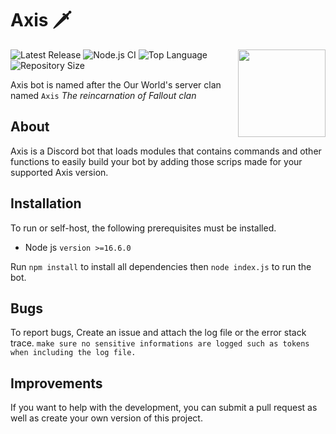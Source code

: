 # Axis 🗡️

<img align="right" src="https://i.imgur.com/yRsHfHi.png" height="140" width="140">

![Latest Release](https://img.shields.io/github/v/release/FalloutStudios/Axis?label=Latest%20Release)
![Node.js CI](https://github.com/FalloutStudios/Axis/actions/workflows/node.js.yml/badge.svg?branch=main)
![Top Language](https://img.shields.io/github/languages/top/FalloutStudios/Axis)
![Repository Size](https://img.shields.io/github/repo-size/FalloutStudios/Axis)

Axis bot is named after the Our World's server clan named `Axis` *The reincarnation of Fallout clan*

## About

Axis is a Discord bot that loads modules that contains commands and other functions to easily build your bot by adding those scrips made for your supported Axis version.

## Installation

To run or self-host, the following prerequisites must be installed.

* Node js `version >=16.6.0`

Run `npm install` to install all dependencies then `node index.js` to run the bot.

## Bugs

To report bugs, Create an issue and attach the log file or the error stack trace. `make sure no sensitive informations are logged such as tokens when including the log file.`

## Improvements

If you want to help with the development, you can submit a pull request as well as create your own version of this project.
